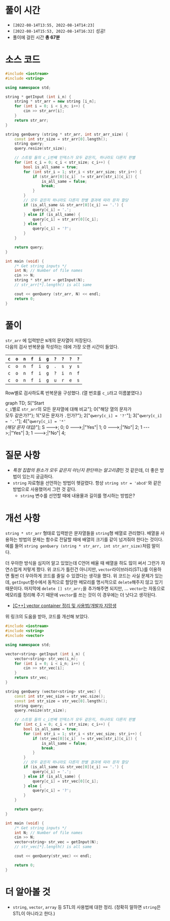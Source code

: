 <script src="https://cdnjs.cloudflare.com/ajax/libs/mermaid/8.0.0/mermaid.min.js"></script>
<script>
mermaid.initialize({startOnLoad:true});
</script>

# 풀이 시간

- `[2022-08-14T13:55, 2022-08-14T14:23]`
- `[2022-08-14T15:53, 2022-08-14T16:32]` 성공!
- 풀이에 걸린 시간 **총 67분**

# 소스 코드

```cpp
#include <iostream>
#include <string>

using namespace std;

string * getInput (int i_n) {
    string * str_arr = new string [i_n];
    for (int i = 0; i < i_n; i++) {
        cin >> str_arr[i];
    }
    return str_arr;
}

string genQuery (string * str_arr, int str_arr_size) {
    const int str_size = str_arr[0].length();
    string query;
    query.resize(str_size);

    // 스트링 들의 c_i번째 인덱스가 모두 같은지, 하나라도 다른지 판별
    for (int c_i = 0; c_i < str_size; c_i++) {
        bool is_all_same = true;
        for (int str_i = 1; str_i < str_arr_size; str_i++) {
            if (str_arr[0][c_i]  != str_arr[str_i][c_i]) {
                is_all_same = false;
                break;
            }
        }
        // 모두 같은지 하나라도 다른지 판별 결과에 따라 문자 할당
        if (is_all_same && str_arr[0][c_i] == '.') {
            query[c_i] = '.';
        } else if (is_all_same) {
            query[c_i] = str_arr[0][c_i];
        } else {
            query[c_i] = '?';
        }
    }

    return query;
}

int main (void) {
    /* Get string inputs */
    int N; // Number of file names
    cin >> N;
    string * str_arr = getInput(N);
    // str_arr[*].length() is all same

    cout << genQuery (str_arr, N) << endl;
    return 0;
}
```

# 풀이

`str_arr` 에 입력받은 `N`개의 문자열이 저장된다.  
다음의 검사 반복문을 작성하는 데에 가장 오랜 시간이 들었다.

|`c`|`o`|`n`|`f`|`i`|`g`|`?`|`?`|`?`|`?`|
|---|---|---|---|---|---|---|---|---|---|
|`c`|`o`|`n`|`f`|`i`|`g`|`.`|`s`|`y`|`s`|
|`c`|`o`|`n`|`f`|`i`|`g`|`?`|`i`|`n`|`f`|
|`c`|`o`|`n`|`f`|`i`|`g`|`u`|`r`|`e`|`s`|

Row별로 검사하도록 반복문을 구성했다. (열 번호를 `c_i`라고 이름붙였다.)  

<div class="mermaid">
graph TD; S["Start<br><code>c_i</code>별로 <code>str_arr</code>의 모든 문자열에 대해 비교"]; 0{"해당 열의 문자가 <br>모두 같은가?"}; 1{"모든 문자가 <code>.</code>인가?"}; 2["<code>qwery[c_i] = '?'</code>"]; 3["<code>qwery[c_i] = '.'</code>"]; 4["<code>qwery[c_i] = '*'</code><br><i>(해당 문자 대입)</i>"]; S --->; 0; 0 --->;|"Yes"| 1; 0 --->;|"No"| 2; 1 --->;|"Yes"| 3; 1 --->;|"No"| 4;
</div>

# 질문 사항

- *특정 집합의 원소가 모두 같은지 아닌지 판단하는 알고리즘*인 것 같은데, 더 좋은 방법이 있는지 궁금하다.
- `string` 자료형을 선언하는 방법이 헷갈렸다. 항상 `string str = 'abcd'`와 같은 방법으로 사용했어서 그런 것 같다.
    - `string` 변수를 선언할 때에 내용물과 길이를 명시하는 방법은?

# 개선 사항

`string * str_arr` 형태로 입력받은 문자열들을 `string`형 배열로 관리했다. 배열을 사용하는 방법의 문제는 함수로 전달할 때에 배열의 크기를 같이 넘겨줘야 한다는 것이다. 예를 들어 `string genQuery (string * str_arr, int str_arr_size)`처럼 말이다.  

더 우아한 방식을 심지어 알고 있었는데 C언어 배울 때 배열을 하도 많이 써서 그런가 자연스럽게 저렇게 짰다. 위 코드가 틀린건 아니지만, `vector`라이브러리(STL)를 이용하면 훨씬 더 우아하게 코드를 줄일 수 있겠다는 생각을 했다. 위 코드는 사실 문제가 있는데, `getInput`함수에서 동적으로 할당한 메모리를 명시적으로 `delete`해주지 않고 있기 때문이다. 마지막에 `delete [] str_arr;`을 추가해주면 되지만, ... `vector`는 자동으로 메모리를 정리해 주기 때문에 `vector`를 쓰는 것이 이 경우에는 더 낫다고 생각된다.

- [\[C++\] vector container 정리 및 사용법/개발자 지망생](https://blockdmask.tistory.com/70)

위 링크의 도움을 받아, 코드를 개선해 보았다.

```cpp
#include <iostream>
#include <string>
#include <vector>

using namespace std;

vector<string> getInput (int i_n) {
    vector<string> str_vec(i_n);
    for (int i = 0; i < i_n; i++) {
        cin >> str_vec[i];
    }
    return str_vec;
}

string genQuery (vector<string> str_vec) {
    const int str_vec_size = str_vec.size();
    const int str_size = str_vec[0].length();
    string query;
    query.resize(str_size); 

    // 스트링 들의 c_i번째 인덱스가 모두 같은지, 하나라도 다른지 판별
    for (int c_i = 0; c_i < str_size; c_i++) {
        bool is_all_same = true;
        for (int str_i = 1; str_i < str_vec_size; str_i++) {
            if (str_vec[0][c_i]  != str_vec[str_i][c_i]) {
                is_all_same = false;
                break;
            }
        }
        // 모두 같은지 하나라도 다른지 판별 결과에 따라 문자 할당
        if (is_all_same && str_vec[0][c_i] == '.') {
            query[c_i] = '.';
        } else if (is_all_same) {
            query[c_i] = str_vec[0][c_i];
        } else {
            query[c_i] = '?';
        }
    }

    return query;
}

int main (void) {
    /* Get string inputs */
    int N; // Number of file names
    cin >> N;
    vector<string> str_vec = getInput(N);
    // str_vec[*].length() is all same

    cout << genQuery(str_vec) << endl;

    return 0;
}
```

# 더 알아볼 것

- `string`, `vector`, `array` 등 STL의 사용법에 대한 정리. (정확히 말하면 `string`은 STL이 아니라고 한다.)

<script>
var config = {
    startOnLoad:true,
    theme: 'forest',
    flowchart:{
            useMaxWidth:false,
            htmlLabels:true
        }
};
mermaid.initialize(config);
window.mermaid.init(undefined, document.querySelectorAll('.language-mermaid'));
</script>
